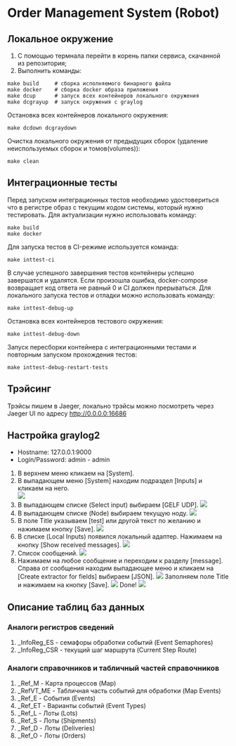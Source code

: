 # Order Management System (Robot)

## Локальное окружение

1. С помощью термнала перейти в корень папки сервиса, скачанной из репозитория;
2. Выполнить команды:

```
make build     # сборка исполняемого бинарного файла
make docker    # сборка docker образа приложения
make dcup      # запуск всех контейнеров локального окружения
make dcgrayup  # запуск окружения с graylog 
```

Остановка всех контейнеров локального окружения:
```
make dcdown dcgraydown
```

Очистка локального окружения от предыдущих сборок (удаление неиспользуемых сборок и томов(volumes)):
```
make clean
```

## Интеграционные тесты
Перед запуском интеграционных тестов необходимо удостовериться что в регистре образ с текущим кодом системы, который 
нужно тестировать.
Для актуализации нужно использовать команду:
```
make build
make docker
```

Для запуска тестов в CI-режиме используется команда:
```
make inttest-ci
```
В случае успешного завершения тестов контейнеры успешно завершатся и удалятся. Если произошла ошибка, docker-compose 
возвращает код ответа не равный 0 и CI должен прерываться.
Для локального запуска тестов и отладки можно использовать команду:
```
make inttest-debug-up
```
Остановка всех контейнеров тестового окружения:
```
make inttest-debug-down
```

Запуск пересборки контейнера с интеграционными тестами и повторным запуском прохождения тестов:
```
make inttest-debug-restart-tests
```

## Трэйсинг

Трэйсы пишем в Jaeger, локально трэйсы можно посмотреть через Jaeger UI по адресу http://0.0.0.0:16686

## Настройка graylog2

 * Hostname: 127.0.0.1:9000 
 * Login/Password: admin - admin

1. В верхнем меню кликаем на [System]. 
2. В выпадающем меню [System] находим подраздел [Inputs] и кликаем на него.   
![](assets/gr_screen_1.png) 
3. В выпадающем списке (Select input) выбираем [GELF UDP].
![](assets/gr_screen_2.png)
4. В выпадающем списке (Node) выбираем текущую ноду.
![](assets/gr_screen_3.png)
5. В поле Title указываем [test] или другой текст по желанию и нажимаем кнопку [Save].
![](assets/gr_screen_4.png)
6. В списке (Local Inputs) появился локальный адаптер. Нажимаем на кнопку [Show received messages].
![](assets/gr_screen_5.png)
7. Список сообщений. 
![](assets/gr_screen_6.png)
8. Нажимаем на любое сообщение и переходим к разделу [message]. Справа от сообщения находим выпадающее меню и кликаем на [Create extractor for fields] выбираем [JSON]. 
![](assets/gr_screen_7.png)
Заполняем поле Title и нажимаем на кнопку [Save].
![](assets/gr_screen_8.png)
Done!
![](assets/gr_screen_9.png)

## Описание таблиц баз данных

### Аналоги регистров сведений
1. _InfoReg_ES - семафоры обработки событий (Event Semaphores)
2. _InfoReg_CSR - текущий шаг маршрута (Current Step Route)

### Аналоги справочников и табличный частей справочников
1. _Ref_M - Карта процессов (Map)
2. _RefVT_ME - Табличная часть событий для обработки (Map Events)
3. _Ref_E - События (Events)
4. _Ref_ET - Варианты событий (Event Types)
5. _Ref_L - Лоты (Lots)
5. _Ref_S - Лоты (Shipments)
5. _Ref_D - Лоты (Deliveries)
5. _Ref_O - Лоты (Orders)